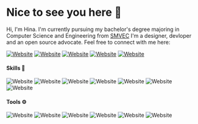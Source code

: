 <h1>Nice to see you here 👋 </h1>

Hi, I'm Hina. I'm currently pursuing my bachelor's degree majoring in Computer Science and Engineering from [SMVEC](https://smvec.ac.in/) I'm a designer, devloper and an open source advocate. Feel free to connect with me here:

[![Website](https://img.shields.io/badge/instagram-%23E4405F.svg?&style=for-the-badge&logo=instagram&logoColor=white)](https://www.instagram.com/__h.i.n.a___/)
[![Website](https://img.shields.io/badge/linkedin-%230077B5.svg?&style=for-the-badge&logo=linkedin&logoColor=white)](https://www.linkedin.com/in/hina-kauser-2005/)
[![Website](http://img.shields.io/badge/quora-%23E4405F.svg?&style=for-the-badge&logo=quora&logoColor=white)](https://www.quora.com/profile/Hina-Kokan)
[![Website](https://img.shields.io/badge/gmail-%23D14836.svg?&style=for-the-badge&logo=gmail&logoColor=white)](hinakokan20@gmail.com)
[![Website](https://img.shields.io/badge/medium-%23057836.svg?&style=for-the-badge&logo=medium&logoColor=white)](https://medium.com/@hinakokan20)

<h4>Skills 🚀</h4>

![Website](https://img.shields.io/badge/Java%20-%234ea94b.svg?&style=for-the-badge&logo=Java&logoColor=white)
![Website](https://img.shields.io/badge/python-%230175C2.svg?&style=for-the-badge&logo=python&logoColor=white)
![Website](https://img.shields.io/badge/android%20-%23000.svg?&style=for-the-badge&logo=android&logoColor=white)
![Website](https://img.shields.io/badge/flutter-%234ea94b.svg?&style=for-the-badge&logo=flutter&logoColor=white)
![Website](https://img.shields.io/badge/FIREBASE-%23FFCA28.svg?&style=for-the-badge&logo=firebase&logoColor=white)
![Website](https://img.shields.io/badge/html5%20-%23E34F26.svg?&style=for-the-badge&logo=html5&logoColor=white)
![Website](https://img.shields.io/badge/css3%20-%231572B6.svg?&style=for-the-badge&logo=css3&logoColor=white)
	
<h4>Tools ⚙</h4>

![Website](https://img.shields.io/badge/GIT-%23F05032.svg?&style=for-the-badge&logo=git&logoColor=white)
![Website](https://img.shields.io/badge/GITHUB-%23181717.svg?&style=for-the-badge&logo=github&logoColor=white)
![Website](https://img.shields.io/badge/VS--CODE-%23007ACC.svg?&style=for-the-badge&logo=visual-studio-code&logoColor=white)
![Website](https://img.shields.io/badge/AndroidStudio-%233DDC84.svg?&style=for-the-badge&logo=android-studio&logoColor=white)
![Website](https://img.shields.io/badge/HEROKU-%23430098.svg?&style=for-the-badge&logo=heroku&logoColor=white)
![Website](https://img.shields.io/badge/PyCharm-%23000000.svg?&style=for-the-badge&logo=pycharm&logoColor=white)


<!--<h4 style="margin-top:30px;">⚡ Most Used Languages</h4>

[![Top Langs]()

<h4>⚡ Github Stats</h4>

<img alt="Github Stats" src=""/>

<h4 style="margin-top:20px;">⚡ Weekly Stats</h4>

<img src=""/>-->